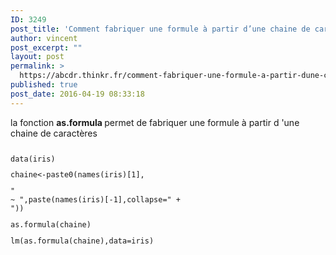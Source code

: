 ```yaml
---
ID: 3249
post_title: 'Comment fabriquer une formule à partir d’une chaine de caractères? : as.formula()'
author: vincent
post_excerpt: ""
layout: post
permalink: >
  https://abcdr.thinkr.fr/comment-fabriquer-une-formule-a-partir-dune-chaine-de-caracteres-as-formula/
published: true
post_date: 2016-04-19 08:33:18
---
```

la fonction <strong>as.formula </strong>permet de fabriquer une formule à partir d 'une chaine de caractères<br /> <pre><code><p>data(iris)</p><p>chaine&lt;-paste0(names(iris)[1],</p><p>" ~ ",paste(names(iris)[-1],collapse=" + "))</p><p>as.formula(chaine)</p><p>lm(as.formula(chaine),data=iris)</p></pre>